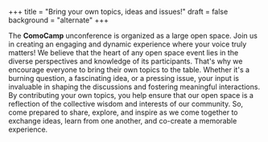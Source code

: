 +++
title = "Bring your own topics, ideas and issues!"
draft = false
background = "alternate"
+++

The **ComoCamp** unconference is organized as a large open space. Join us in creating an engaging and dynamic experience where your voice truly matters! We believe that the heart of any open space event lies in the diverse perspectives and knowledge of its participants. That's why we encourage everyone to bring their own topics to the table. Whether it's a burning question, a fascinating idea, or a pressing issue, your input is invaluable in shaping the discussions and fostering meaningful interactions. By contributing your own topics, you help ensure that our open space is a reflection of the collective wisdom and interests of our community. So, come prepared to share, explore, and inspire as we come together to exchange ideas, learn from one another, and co-create a memorable experience.
